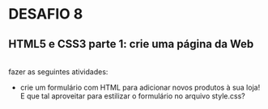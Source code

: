 # DESAFIO 8
## HTML5 e CSS3 parte 1: crie uma página da Web
<br/>
fazer as seguintes atividades:

  - crie um formulário com HTML para adicionar novos produtos à sua loja! E que tal aproveitar para estilizar o formulário no arquivo style.css?
